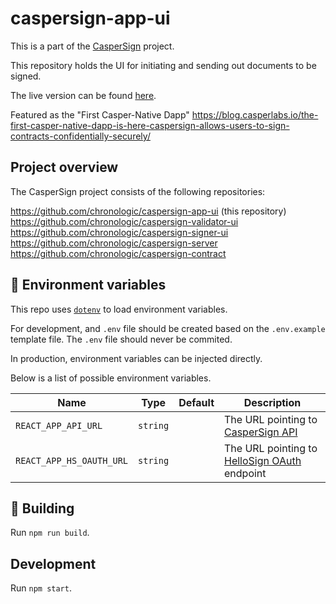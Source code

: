 # caspersign-app-ui

This is a part of the [CasperSign](https://blog.chronologic.network/caspersign-immutable-document-signatures-on-the-blockchain-65edc4969bf0) project.

This repository holds the UI for initiating and sending out documents to be signed.

The live version can be found [here](https://app.caspersign.io/).

Featured as the "First Casper-Native Dapp" https://blog.casperlabs.io/the-first-casper-native-dapp-is-here-caspersign-allows-users-to-sign-contracts-confidentially-securely/

## Project overview

The CasperSign project consists of the following repositories:

https://github.com/chronologic/caspersign-app-ui (this repository)
https://github.com/chronologic/caspersign-validator-ui
https://github.com/chronologic/caspersign-signer-ui
https://github.com/chronologic/caspersign-server
https://github.com/chronologic/caspersign-contract

## 🔧 Environment variables

This repo uses [`dotenv`](https://www.npmjs.com/package/dotenv) to load environment variables.

For development, and `.env` file should be created based on the `.env.example` template file. The `.env` file should never be commited.

In production, environment variables can be injected directly.

Below is a list of possible environment variables.

| Name                     | Type     | Default | Description                                                                                    |
| ------------------------ | -------- | ------- | ---------------------------------------------------------------------------------------------- |
| `REACT_APP_API_URL`      | `string` |         | The URL pointing to [CasperSign API](https://github.com/chronologic/caspersign-server)         |
| `REACT_APP_HS_OAUTH_URL` | `string` |         | The URL pointing to [HelloSign OAuth](https://app.hellosign.com/api/oauthWalkthrough) endpoint |

## :construction: Building

Run `npm run build`.

## Development

Run `npm start`.
